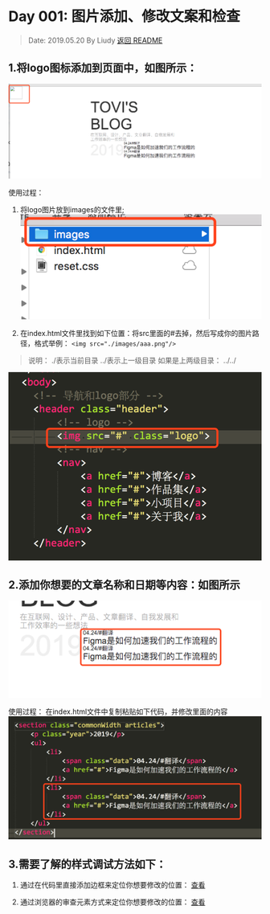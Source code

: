 # Day 001: 图片添加、修改文案和检查
> Date: 2019.05.20
> By Liudy
> [返回 README](README.md)


## 1.将logo图标添加到页面中，如图所示：
![](day1/1.png)

使用过程：
1. 将logo图片放到images的文件里;
   ![](day1/2.png)

2. 在index.html文件里找到如下位置：将src里面的#去掉，然后写成你的图片路径，格式举例：
   `<img src="./images/aaa.png"/>`
> 说明：
> ./表示当前目录
> ../表示上一级目录
> 如果是上两级目录： ../../

![](day1/3.png)


## 2.添加你想要的文章名称和日期等内容：如图所示
![](day1/4.png)

使用过程：
在index.html文件中复制粘贴如下代码，并修改里面的内容
![](day1/5.png)


## 3.需要了解的样式调试方法如下：
1. 通过在代码里直接添加边框来定位你想要修改的位置：
<a href="day1/v1.mp4" target="blank">查看</a>

2. 通过浏览器的审查元素方式来定位你想要修改的位置：
<a href="day1/v2.mp4" target="blank">查看</a>